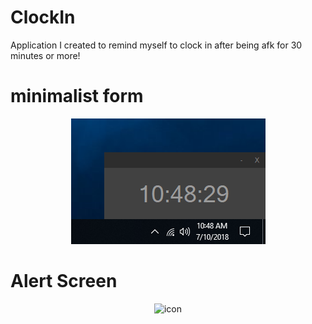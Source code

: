 # ClockIn
Application I created to remind myself to clock in after being afk for 30 minutes or more!

<h1> minimalist form </h1>
<p align="center">
  <img src="Images/Main.PNG" alt="icon">
</p>

<h1> Alert Screen </h1>
<p align="center">
  <img src="Alert/Main.PNG" alt="icon">
</p>